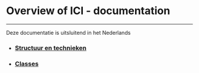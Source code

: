 # Overview of ICI - documentation
***
Deze documentatie is uitsluitend in het Nederlands

- ### [Structuur en technieken](ici/struct_tech/)
- ### [Classes](ici/classes/)